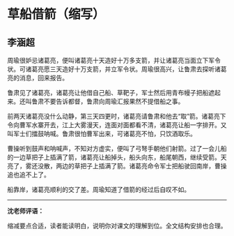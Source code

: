 # 草船借箭（缩写） #

## 李涵超 ##

周瑜很妒忌诸葛亮，便叫诸葛亮十天造好十万多支箭，并让诸葛亮当面立下军令状。可诸葛亮愿三天造好十万支箭，并立军令状。周瑜很高兴，让鲁肃去探听诸葛亮的消息，回来报告。
   
鲁肃见了诸葛亮，诸葛亮让他借自己船、草靶子，军士然后用青布幔子把船遮起来。还叫鲁肃不要告诉都督，鲁肃向周瑜汇报果然不提借船之事。
   
前两天诸葛亮没什么动静，第三天四更时，诸葛亮请鲁肃和他去“取”箭。诸葛亮下令向曹军水寨开去，江上大雾漫天，连面对面都看不清，诸葛亮让船一字排开。又叫军士们擂鼓呐喊。鲁肃很怕曹军出来，可诸葛亮不怕，只饮酒取乐。
   
曹操听到鼓声和呐喊声，不知对方虚实，便叫了弓弩手朝他们射箭。过了一会儿船的一边草把子上插满了箭，诸葛亮让船掉头，船头向东，船尾朝西，继续受箭。天亮了，雾还没散，两边的草把子上插满了箭。诸葛亮命令军士把船驶回南岸，曹操追也追不上了。
   
船靠岸，诸葛亮顺利的交了差。周瑜知道了借箭的经过后自叹不如。

-------------------------------------

**沈老师评语：**

缩减要点合适，读者能读明白，说明你对课文的理解到位。全文结构安排也合理。
           